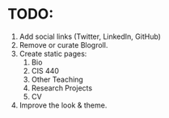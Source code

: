 TODO:
=====

1. Add social links (Twitter, LinkedIn, GitHub)
2. Remove or curate Blogroll.
3. Create static pages:
    1. Bio
    1. CIS 440
    1. Other Teaching
    1. Research Projects
    1. CV
4. Improve the look & theme.


